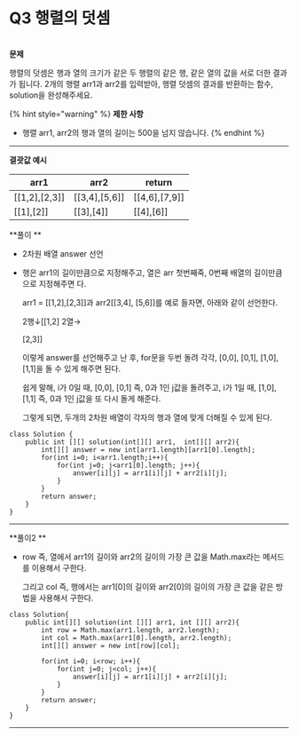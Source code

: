 # Q3 행렬의 덧셈

\
**문제**

행렬의 덧셈은 행과 열의 크기가 같은 두 행렬의 같은 행, 같은 열의 값을 서로 더한 결과가 됩니다. 2개의 행렬 arr1과 arr2를 입력받아, 행렬 덧셈의 결과를 반환하는 함수, solution을 완성해주세요.



{% hint style="warning" %}
**제한 사항**

* 행렬 arr1, arr2의 행과 열의 길이는 500을 넘지 않습니다.
{% endhint %}

****

**결괏값 예시**

| arr1             | arr2             | return           |
| ---------------- | ---------------- | ---------------- |
| \[\[1,2],\[2,3]] | \[\[3,4],\[5,6]] | \[\[4,6],\[7,9]] |
| \[\[1],\[2]]     | \[\[3],\[4]]     | \[\[4],\[6]]     |

&#x20;

**풀이   **

* 2차원 배열 answer 선언&#x20;
*   행은 arr1의 길이만큼으로 지정해주고, 열은 arr 첫번째죽, 0번째 배열의 길이만큼으로 지정해주면 다. &#x20;

    arr1 = \[\[1,2],\[2,3]]과 arr2\[\[3,4], \[5,6]]를 예로 들자면, 아래와 같이 선언한다.                         &#x20;

    &#x20;                            2행↓\[\[1,2] 2열→

    &#x20;                                       \[2,3]]&#x20;

    이렇게 answer를 선언해주고 난 후, for문을 두번 돌려 각각, \[0,0], \[0,1], \[1,0], \[1,1]을 돌 수 있게 해주면 된다.

    쉽게 말해, i가 0일 때, \[0,0], \[0,1] 즉, 0과 1인 j값을 돌려주고, i가 1일 때, \[1,0], \[1,1] 즉, 0과 1인 j값을 또 다시 돌게 해준다.

    그렇게 되면, 두개의 2차원 배열이 각자의 행과 열에 맞게 더해질 수 있게 된다.

```
class Solution {
    public int [][] solution(int[][] arr1,  int[][] arr2){
        int[][] answer = new int[arr1.length][arr1[0].length];
        for(int i=0; i<arr1.length;i++){
            for(int j=0; j<arr1[0].length; j++){
                answer[i][j] = arr1[i][j] + arr2[i][j];
            }
        }
        return answer;
    }
}
```

****

**풀이2  **

*   row 즉, 열에서 arr1의 길이와 arr2의 길이의 가장 큰 값을 Math.max라는 메서드를 이용해서 구한다.

    그리고 col 즉, 행에서는 arr1\[0]의 길이와 arr2\[0]의 길이의 가장 큰 값을 같은 방법을 사용해서 구한다.&#x20;

```
class Solution{
    public int[][] solution(int [][] arr1, int [][] arr2){
        int row = Math.max(arr1.length, arr2.length); 
        int col = Math.max(arr1[0].length, arr2.length);
        int[][] answer = new int[row][col];
        
        for(int i=0; i<row; i++){
            for(int j=0; j<col; j++){
                answer[i][j] = arr1[i][j] + arr2[i][j];
            }
        }
        return answer;
    }
}
```

****
